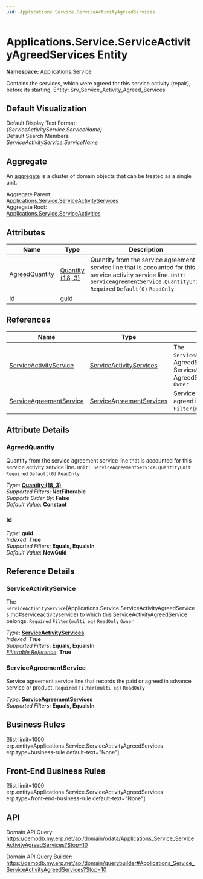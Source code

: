 ```yaml
---
uid: Applications.Service.ServiceActivityAgreedServices
---
```

# Applications.Service.ServiceActivityAgreedServices Entity

**Namespace:** [Applications.Service](Applications.Service.md)  

Contains the services, which were agreed for this service activity (repair), before its starting. Entity: Srv_Service_Activity_Agreed_Services

## Default Visualization
Default Display Text Format:  
_{ServiceActivityService.ServiceName}_  
Default Search Members:  
_ServiceActivityService.ServiceName_  

## Aggregate
An [aggregate](https://docs.erp.net/tech/advanced/concepts/aggregates.html) is a cluster of domain objects that can be treated as a single unit.  

Aggregate Parent:  
[Applications.Service.ServiceActivityServices](Applications.Service.ServiceActivityServices.md)  
Aggregate Root:  
[Applications.Service.ServiceActivities](Applications.Service.ServiceActivities.md)  

## Attributes

| Name | Type | Description |
| ---- | ---- | --- |
| [AgreedQuantity](Applications.Service.ServiceActivityAgreedServices.md#agreedquantity) | [Quantity (18, 3)](../data-types.md#quantity) | Quantity from the service agreement service line that is accounted for this service activity service line. `Unit: ServiceAgreementService.QuantityUnit` `Required` `Default(0)` `ReadOnly` 
| [Id](Applications.Service.ServiceActivityAgreedServices.md#id) | guid |  

## References

| Name | Type | Description |
| ---- | ---- | --- |
| [ServiceActivityService](Applications.Service.ServiceActivityAgreedServices.md#serviceactivityservice) | [ServiceActivityServices](Applications.Service.ServiceActivityServices.md) | The `ServiceActivityService`(Applications.Service.ServiceActivity<br />AgreedServices.md#serviceactivityservice) to which this ServiceActivity<br />AgreedService belongs. `Required` `Filter(multi eq)` `ReadOnly` `Owner` |
| [ServiceAgreementService](Applications.Service.ServiceActivityAgreedServices.md#serviceagreementservice) | [ServiceAgreementServices](Applications.Service.ServiceAgreementServices.md) | Service agreement service line that records the paid or agreed in advance service or product. `Required` `Filter(multi eq)` `ReadOnly` |


## Attribute Details

### AgreedQuantity

Quantity from the service agreement service line that is accounted for this service activity service line. `Unit: ServiceAgreementService.QuantityUnit` `Required` `Default(0)` `ReadOnly`

_Type_: **[Quantity (18, 3)](../data-types.md#quantity)**  
_Supported Filters_: **NotFilterable**  
_Supports Order By_: **False**  
_Default Value_: **Constant**  

### Id

_Type_: **guid**  
_Indexed_: **True**  
_Supported Filters_: **Equals, EqualsIn**  
_Default Value_: **NewGuid**  


## Reference Details

### ServiceActivityService

The `ServiceActivityService`(Applications.Service.ServiceActivityAgreedServices.md#serviceactivityservice) to which this ServiceActivityAgreedService belongs. `Required` `Filter(multi eq)` `ReadOnly` `Owner`

_Type_: **[ServiceActivityServices](Applications.Service.ServiceActivityServices.md)**  
_Indexed_: **True**  
_Supported Filters_: **Equals, EqualsIn**  
_[Filterable Reference](https://docs.erp.net/dev/domain-api/filterable-references.html)_: **True**  

### ServiceAgreementService

Service agreement service line that records the paid or agreed in advance service or product. `Required` `Filter(multi eq)` `ReadOnly`

_Type_: **[ServiceAgreementServices](Applications.Service.ServiceAgreementServices.md)**  
_Supported Filters_: **Equals, EqualsIn**  



## Business Rules

[!list limit=1000 erp.entity=Applications.Service.ServiceActivityAgreedServices erp.type=business-rule default-text="None"]

## Front-End Business Rules

[!list limit=1000 erp.entity=Applications.Service.ServiceActivityAgreedServices erp.type=front-end-business-rule default-text="None"]

## API

Domain API Query:
<https://demodb.my.erp.net/api/domain/odata/Applications_Service_ServiceActivityAgreedServices?$top=10>

Domain API Query Builder:
<https://demodb.my.erp.net/api/domain/querybuilder#Applications_Service_ServiceActivityAgreedServices?$top=10>

